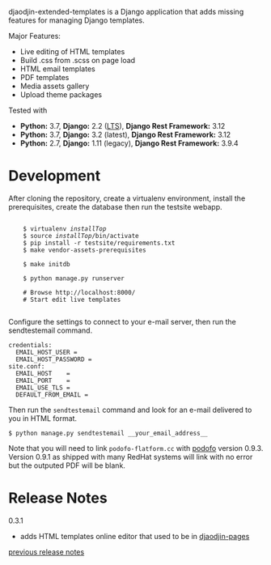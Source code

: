 djaodjin-extended-templates is a Django application that adds missing features
for managing Django templates.

Major Features:

- Live editing of HTML templates
- Build .css from .scss on page load
- HTML email templates
- PDF templates
- Media assets gallery
- Upload theme packages

Tested with

- **Python:** 3.7, **Django:** 2.2 ([LTS](https://www.djangoproject.com/download/)), **Django Rest Framework:** 3.12
- **Python:** 3.7, **Django:** 3.2 (latest), **Django Rest Framework:** 3.12
- **Python:** 2.7, **Django:** 1.11 (legacy), **Django Rest Framework:** 3.9.4

Development
===========

After cloning the repository, create a virtualenv environment, install
the prerequisites, create the database then run the testsite webapp.

<pre><code>
    $ virtualenv <em>installTop</em>
    $ source <em>installTop</em>/bin/activate
    $ pip install -r testsite/requirements.txt
    $ make vendor-assets-prerequisites

    $ make initdb

    $ python manage.py runserver

    # Browse http://localhost:8000/
    # Start edit live templates

</code></pre>

Configure the settings to connect to your e-mail server,
then run the sendtestemail command.

    credentials:
      EMAIL_HOST_USER =
      EMAIL_HOST_PASSWORD =
    site.conf:
      EMAIL_HOST    =
      EMAIL_PORT    =
      EMAIL_USE_TLS =
      DEFAULT_FROM_EMAIL =

Then run the ``sendtestemail`` command and look for an e-mail delivered to you
in HTML format.

    $ python manage.py sendtestemail __your_email_address__


Note that you will need to link ``podofo-flatform.cc`` with [podofo](http://podofo.sourceforge.net/)
version 0.9.3. Version 0.9.1 as shipped with many RedHat systems will link
with no error but the outputed PDF will be blank.

Release Notes
=============

0.3.1

  * adds HTML templates online editor that used to be
        in [djaodjin-pages](https://github.com/djaodjin/djaodjin-pages/)

[previous release notes](changelog)

